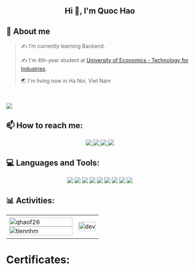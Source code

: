 <!-- <img align="left" width="400" src="https://github.githubassets.com/images/modules/profile/profile-first-repo.svg" /> -->


<h2 align="center">Hi 👋, I'm Quoc Hao</h2>
<!--<p align="center">
  <h3 align="center">Java Backend Developer from Viet Nam</h3>
</p>-->

## 💫 About me

> ✍ I’m currently learning Backend.
> 
> ✍ I'm 4th-year student at [University of Economics - Technology for Industries](https://uneti.edu.vn/).
>
> 🌏 I'm living now in Ha Noi, Viet Nam
<br />

![](https://komarev.com/ghpvc/?username=qhaof26&style=flat-square)

## 📫 How to reach me:

<p align="center">
  <a href="https://www.linkedin.com/in/quoc-hao-738261322/" target="_blank">
    <img src="https://img.icons8.com/?size=70&id=xuvGCOXi8Wyg&format=png&color=000000"/>
  </a>
  <a href="https://github.com/qhaof26" alt="Github">
    <img src="https://img.icons8.com/?size=70&id=62856&format=png&color=000000"/>
  </a> 
  <a href="mailto:qhaofdev@gmail.com" alt="Email">
    <img src="https://img.icons8.com/?size=70&id=P7UIlhbpWzZm&format=png&color=000000"/>
  </a>
    <a href="https://www.facebook.com/gqhaof" alt="Facebook">
    <img src="https://img.icons8.com/?size=70&id=118497&format=png&color=000000" target="_blank" />
  </a> 
</p>

## 💻 Languages and Tools:
<p align="center"> 
  <img src="https://img.icons8.com/?size=70&id=40669&format=png&color=000000"/>
  <img src="https://img.icons8.com/?size=70&id=13679&format=png&color=000000"/>
  <img src="https://img.icons8.com/?size=70&id=90519&format=png&color=000000"/>
  <img src="https://img.icons8.com/?size=70&id=j9DnICNnlhGk&format=png&color=000000"/>
  <img src="https://img.icons8.com/?size=70&id=UFXRpPFebwa2&format=png&color=000000"/>
  <img src="https://img.icons8.com/?size=70&id=20906&format=png&color=000000"/>
  <img src="https://img.icons8.com/?size=70&id=9OGIyU8hrxW5&format=png&color=000000"/>
  <img src="https://img.icons8.com/?size=70&id=61466&format=png&color=000000"/>
  <img src="https://img.icons8.com/?size=70&id=QEQQKirln6Tf&format=png&color=000000"/>
</p>

## 📊 Activities:

<table style="width:100%;">
  <tr>
    <td>
      <img src="https://github-readme-stats.vercel.app/api/top-langs/?username=qhaof26&bg_color=FFFFFF00&text_color=179fa3&layout=compact&hide=CSS&langs_count=10&custom_title=Most%20Used%20Languages" alt="qhaof26" width="100%"/>
      <img src="https://github-readme-stats.vercel.app/api?username=qhaof26" alt="tiennhm" width="100%"/>
    </td>
    <td>
      <p align="center"> 
        <img src="https://cdn.dribbble.com/users/1059583/screenshots/4171367/coding-freak.gif" alt="dev" width="100%"/>
      </p>
    </td>
  </tr>
</table>

# Certificates:
